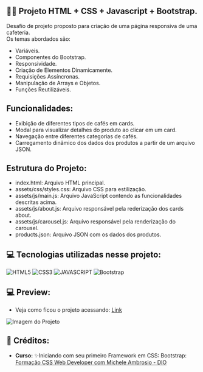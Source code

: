 ## 🏋️‍♂️ Projeto HTML + CSS + Javascript + Bootstrap.

Desafio de projeto proposto para criação de uma página responsiva de uma cafeteria.  <br>
Os temas abordados são:<br>
- Variáveis.
- Componentes do Bootstrap.
- Responsividade.
- Criação de Elementos Dinamicamente. 
- Requisições Assíncronas.
- Manipulação de Arrays e Objetos.
- Funções Reutilizáveis.<br>

## Funcionalidades:

- Exibição de diferentes tipos de cafés em cards.
- Modal para visualizar detalhes do produto ao clicar em um card.
- Navegação entre diferentes categorias de cafés.
- Carregamento dinâmico dos dados dos produtos a partir de um arquivo JSON.

## Estrutura do Projeto:
- index.html: Arquivo HTML principal.
- assets/css/styles.css: Arquivo CSS para estilização.
- assets/js/main.js: Arquivo JavaScript contendo as funcionalidades descritas acima.
- assets/js/about.js: Arquivo responsável pela rederização dos cards about.
- assets/js/carousel.js: Arquivo responsável pela renderização do carousel.
- products.json: Arquivo JSON com os dados dos produtos.


## 💻 Tecnologias utilizadas nesse projeto:

<div style="display: inline_block">
  <img alt="HTML5" src="https://img.shields.io/badge/HTML5-E34F26?style=for-the-badge&logo=html5&logoColor=white">
  <img alt="CSS3" src="https://img.shields.io/badge/CSS3-1572B6?style=for-the-badge&logo=css3&logoColor=white">
  <img alt="JAVASCRIPT" src="https://img.shields.io/badge/JavaScript-323330?style=for-the-badge&logo=javascript&logoColor=F7DF1E">
  <img alt="Bootstrap" src="https://img.shields.io/badge/Bootstrap-563D7C?style=for-the-badge&logo=bootstrap&logoColor=white">
</div>

## 💻 Preview:
- Veja como ficou o projeto acessando: [Link](https://ernandesneponuceno.github.io/Site_cafe_Del_Grano/)
  
![Imagem do Projeto](assets/img/Telacoffe.png)


## 📌 Créditos:
- **Curso:** ✨Iniciando com seu primeiro Framework em CSS: Bootstrap:
  [Formação CSS Web Developer com Michele Ambrosio - DIO](https://web.dio.me/course/iniciando-com-seu-primeiro-framework-em-css-bootstrap/learning/ecca1919-436e-4067-978a-6eb89920fc83?back=/track/formacao-css-web-developer&tab=undefined&moduleId=undefined)

